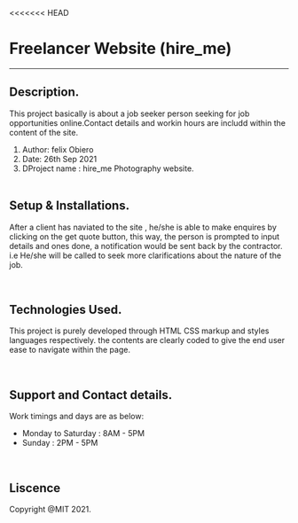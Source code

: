 <<<<<<< HEAD
# Freelancer Website (hire_me)

<hr>

## Description.
This project basically is about a job seeker person seeking for job opportunities online.Contact details and workin hours are includd within the content of the site.

<ol>
    <li>Author: felix Obiero</li> 
    <li>Date: 26th Sep 2021</li> 
    <li>DProject name : hire_me Photography website.</li> <br/>

</ol>

## Setup & Installations.
After a client has naviated to the site , he/she is able to make enquires by clicking on the get quote button, this way, the person is prompted to input details and ones done, a notification would be sent back by the contractor. i.e He/she will be called to seek more clarifications about the nature of the job.

<br/>

## Technologies Used.
This project is purely developed through HTML CSS markup and styles languages respectively. the contents are clearly coded to give the end user ease to navigate within the page. 

<br/>

## Support and Contact details.
Work timings and days are as below: 

<ul>
    <li>Monday to Saturday : 8AM - 5PM</li>
    <li>Sunday : 2PM - 5PM</li>
</ul>

<br/>

## Liscence 
Copyright @MIT 2021. 

